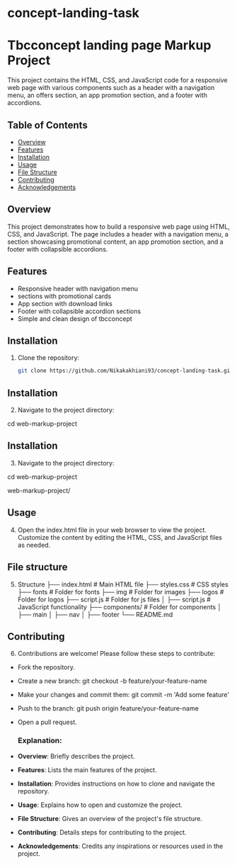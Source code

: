# concept-landing-task

# Tbcconcept landing page Markup Project

This project contains the HTML, CSS, and JavaScript code for a responsive web page with various components such as a header with a navigation menu, an offers section, an app promotion section, and a footer with accordions.

## Table of Contents

- [Overview](#overview)
- [Features](#features)
- [Installation](#installation)
- [Usage](#usage)
- [File Structure](#file-structure)
- [Contributing](#contributing)
- [Acknowledgements](#acknowledgements)

## Overview

This project demonstrates how to build a responsive web page using HTML, CSS, and JavaScript. The page includes a header with a navigation menu, a section showcasing promotional content, an app promotion section, and a footer with collapsible accordions.

## Features

- Responsive header with navigation menu
- sections with promotional cards
- App section with download links
- Footer with collapsible accordion sections
- Simple and clean design of tbcconcept

## Installation

1. Clone the repository:
   ```bash
   git clone https://github.com/Nikakakhiani93/concept-landing-task.git
   ```

## Installation

2. Navigate to the project directory:

cd web-markup-project

## Installation

3. Navigate to the project directory:

cd web-markup-project

web-markup-project/

## Usage

4. Open the index.html file in your web browser to view the project.
   Customize the content by editing the HTML, CSS, and JavaScript files as needed.

## File structure

5. Structure
   ├── index.html # Main HTML file
   ├── styles.css # CSS styles
   ├── fonts # Folder for fonts
   ├── img # Folder for images
   ├── logos # Folder for logos
   ├── script.js # Folder for js files
   │ ├── script.js # JavaScript functionality
   ├── components/ # Folder for components
   │ ├── main
   │ ├── nav
   │ ├── footer
   └── README.md

## Contributing

6. Contributions are welcome! Please follow these steps to contribute:

- Fork the repository.
- Create a new branch: git checkout -b feature/your-feature-name
- Make your changes and commit them: git commit -m 'Add some feature'
- Push to the branch: git push origin feature/your-feature-name
- Open a pull request.

  ### Explanation:

- **Overview**: Briefly describes the project.
- **Features**: Lists the main features of the project.
- **Installation**: Provides instructions on how to clone and navigate the repository.
- **Usage**: Explains how to open and customize the project.
- **File Structure**: Gives an overview of the project's file structure.
- **Contributing**: Details steps for contributing to the project.
- **Acknowledgements**: Credits any inspirations or resources used in the project.
